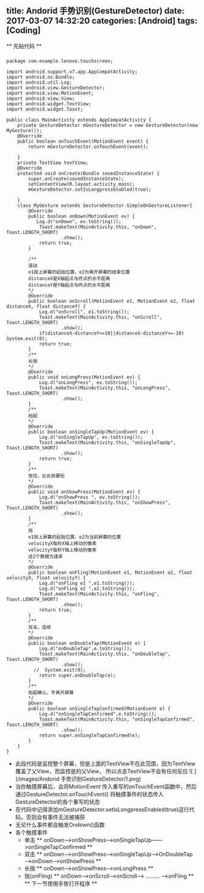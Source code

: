 title: Andorid 手势识别(GestureDetector)
date: 2017-03-07 14:32:20
categories: [Android]
tags: [Coding]
---
** 先贴代码 **
### 
```
package com.example.lenovo.touchscreen;

import android.support.v7.app.AppCompatActivity;
import android.os.Bundle;
import android.util.Log;
import android.view.GestureDetector;
import android.view.MotionEvent;
import android.view.View;
import android.widget.TextView;
import android.widget.Toast;

public class MainActivity extends AppCompatActivity {
    private GestureDetector mGestureDetector = new GestureDetector(new MyGesture());
    @Override
    public boolean onTouchEvent(MotionEvent event) {
        return mGestureDetector.onTouchEvent(event);

    }
    private TextView textView;
    @Override
    protected void onCreate(Bundle savedInstanceState) {
        super.onCreate(savedInstanceState);
        setContentView(R.layout.activity_main);
        mGestureDetector.setIsLongpressEnabled(true);
        
    }
    class MyGesture extends GestureDetector.SimpleOnGestureListener{
        @Override
        public boolean onDown(MotionEvent ev) {
           Log.d("onDown", ev.toString());
            Toast.makeText(MainActivity.this, "onDown", Toast.LENGTH_SHORT)
                    .show();
            return true;
        }

        /**
        滚动
        e1按上屏幕的起始位置，e2为离开屏幕的结束位置
        distanceX是X轴起点与终点的水平距离
        distanceY是Y轴起点与终点的水平距离
        */
        @Override
        public boolean onScroll(MotionEvent e1, MotionEvent e2, float distanceX, float distanceY) {
            Log.d("onScroll", e1.toString());
            Toast.makeText(MainActivity.this, "onScroll", Toast.LENGTH_SHORT)
                    .show();
            if(distanceX-distanceY<=10||distanceX-distanceY>=-10) System.exit(0);
            return true;
        }
        /**
        长按
        */
        @Override
        public void onLongPress(MotionEvent ev) {
            Log.d("onLongPress", ev.toString());
            Toast.makeText(MainActivity.this, "onLongPress", Toast.LENGTH_SHORT)
                    .show();
        }
        /**
        抬起
        */
        @Override
        public boolean onSingleTapUp(MotionEvent ev) {
            Log.d("onSingleTapUp", ev.toString());
            Toast.makeText(MainActivity.this, "onSingleTapUp", Toast.LENGTH_SHORT)
                    .show();
            return true;
        }
        /**
        按住，比长按要短
        */
        @Override
        public void onShowPress(MotionEvent ev) {
            Log.d("onShowPress ", ev.toString());
            Toast.makeText(MainActivity.this, "onShowPress", Toast.LENGTH_SHORT)
                    .show();
        }
        /**
        抛
        e1按上屏幕的起始位置，e2为当前屏幕的位置
        velocityX每秒X轴上移动的像素
        velocityY每秒Y轴上移动的像素
        这2个数据为速率
        */
        @Override
        public boolean onFling(MotionEvent e1, MotionEvent e2, float velocityX, float velocityY) {
            Log.d("onFling e1 ",e1.toString());
            Log.d("onFling e2 ",e2.toString());
            Toast.makeText(MainActivity.this, "onFling", Toast.LENGTH_SHORT)
                    .show();
            return true;
        }
        /**
        双击，连续
        */
        @Override
        public boolean onDoubleTap(MotionEvent e) {
            Log.d("onDoubleTap",e.toString());
            Toast.makeText(MainActivity.this, "onDoubleTap", Toast.LENGTH_SHORT)
                    .show();
          //  System.exit(0);
            return super.onDoubleTap(e);
        }
        /**
        抬起确认，手离开屏幕
        */
        @Override
        public boolean onSingleTapConfirmed(MotionEvent e) {
            Log.d("onSingleTapConfirmed",e.toString());
            Toast.makeText(MainActivity.this, "onSingleTapConfirmed", Toast.LENGTH_SHORT)
                    .show();
            return super.onSingleTapConfirmed(e);
        }
    }
}

```
* 此段代码是监控整个屏幕，但是上面的TextView不在此范围，因为TextView覆盖了父View，而监控是的父View，
所以点击TextView不会有任何反应
![ ](/images/Andorid 手势识别GestureDetector/1.png)
* 当你触摸屏幕后，会将MotionEvent 传入重写的onTouchEvent函数中，然后通过GestureDetector.onTouchEvent()
将触摸事件的状态传入GestureDetector的各个重写的状态
* 在代码中记得添加mGestureDetector.setIsLongpressEnabled(true)这行代码，否则会有事件无法被捕获
* 无论什么事件都会触发Ondown()函数
* 各个触摸事件
  * 单击 ** onDown——>onShowPress——>onSingleTapUp——>onSingleTapConfirmed **
  * 双击 ** onDown——>onShowPress——>onSingleTapUp——>OnDoubleTap——>onDown——>onShowPress **
  * 长按 ** onDown——>onShowPress——>onLongPress **
  * 抛(onFling) ** onDown——>onScroll——>onScroll——> ……… ——>onFling **
** 下一节使用手势打开程序 **